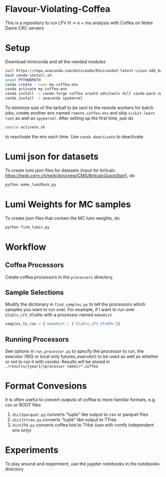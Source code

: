 # Flavour-Violating-Coffea
This is a repository to run LFV H -> e + mu analysis with Coffea on Notre Dame CRC servers
# Setup
Download miniconda and all the needed modules
```bash
curl https://repo.anaconda.com/miniconda/Miniconda3-latest-Linux-x86_64.sh > conda-install.sh
bash conda-install.sh
unset PYTHONPATH
conda create --name my-coffea-env
conda activate my-coffea-env
conda install -c conda-forge coffea xrootd ndcctools dill conda-pack xgboost scikit-learn root 
conda install -c anaconda ipykernel
```
To minimize size of the tarball to be sent to the remote workers for batch jobs, create another env named  ```remote-coffea-env``` and skip ```scikit-learn root``` as well as ```ipykernel```. After setting up the first time, just do 
```bash
source activate.sh
```
to reactivate the env each time. Use `conda deactivate` to deactivate.

# Lumi json for datasets
To create lumi json files for datasets (input for brilcalc: https://twiki.cern.ch/twiki/bin/view/CMS/BrilcalcQuickStart), do
```bash
python make_lumiMask.py
```

# Lumi Weights for MC samples
To create json files that contain the MC lumi weights, do
```bash
python find_lumis.py
```

# Workflow

## Coffea Processors
Create coffea processors in the `processors` directory. 

## Sample Selections
Modify the dictionary in `find_samples.py` to tell the processors which samples you want to run over. For example, if I want to run over `GluGlu_LFV_HToEMu` with a processor named `makeHist`
```python
samples_to_run = {'makeHist': ['GluGlu_LFV_HToEMu']}
```

## Running Processors
See options in `run_processor.py` to specify the processor to run, the executor (WQ or local only futures_executor) to be used as well as whether or not to run it with condor. Results will be stored in `./results/{year}/{processor name}/*.coffea`

# Format Convesions
It is often useful to convert outputs of coffea to more familiar formats, e.g. csv or ROOT files
1. `dict2parquet.py` converts "tuple" like output to csv or parquet files
2. `dict2ttree.py` converts "tuple" like output to TTree 
3. `hist2TH.py` converts coffea.hist to THist (use with cvmfs independent env only) 

# Experiments
To play around and experiment, use the juypter notebooks in the notebooks directory



